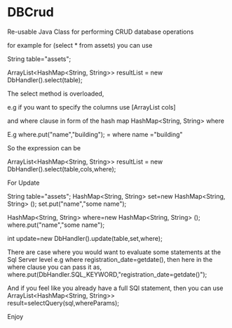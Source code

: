 # DBCrud
Re-usable Java Class for performing CRUD database operations

for example for (select * from assets) you can use 

String table="assets";

ArrayList<HashMap<String, String>> resultList = new DbHandler().select(table);

The select method is overloaded,

e.g if you want to specify the columns use [ArrayList<String> cols]

and where clause in form of the hash map HashMap<String, String> where

E.g where.put("name","building"); = where name ="building"


So the expression can be 

ArrayList<HashMap<String, String>> resultList = new DbHandler().select(table,cols,where);

For  Update

String table="assets";
HashMap<String, String> set=new HashMap<String, String> ();
set.put("name","some name");

HashMap<String, String> where=new HashMap<String, String> ();
where.put("name","some name");

int update=new DbHandler().update(table,set,where);

There are case where you would want to evaluate some statements at the Sql Server level e.g where registration_date=getdate(),
then here in the where clause you can pass it as,
where.put(DbHandler.SQL_KEYWORD,"registration_date=getdate()");

And if you feel like you already have a full SQl statement,
then you can use
ArrayList<HashMap<String, String>> result=selectQuery(sql,whereParams);

Enjoy
